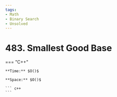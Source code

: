 ```yaml
---
tags:
- Math
- Binary Search
- Unsolved
---
```



# 483. Smallest Good Base

=== "C++"

    **Time:** $O()$

    **Space:** $O()$

    ``` c++
    ```